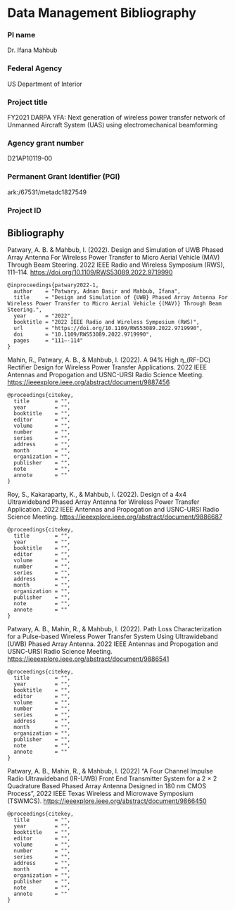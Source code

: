 # Data Management Bibliography

### PI name
Dr. Ifana Mahbub

### Federal Agency
US Department of Interior

### Project title
FY2021 DARPA YFA: Next generation of wireless power transfer network of Unmanned Aircraft System (UAS) using electromechanical beamforming

### Agency grant number
D21AP10119-00

### Permanent Grant Identifier (PGI)	
ark:/67531/metadc1827549

### Project ID

## Bibliography

Patwary, A. B. & Mahbub, I. (2022). Design and Simulation of UWB Phased Array Antenna For Wireless Power Transfer to Micro Aerial Vehicle (MAV) Through Beam Steering. 2022 IEEE Radio and Wireless Symposium (RWS), 111–114. https://doi.org/10.1109/RWS53089.2022.9719990

```
@inproceedings{patwary2022-1,
  author    = "Patwary, Adnan Basir and Mahbub, Ifana",
  title     = "Design and Simulation of {UWB} Phased Array Antenna For Wireless Power Transfer to Micro Aerial Vehicle {(MAV)} Through Beam Steering.",
  year      = "2022",
  booktitle = "2022 IEEE Radio and Wireless Symposium (RWS)", 
  url       = "https://doi.org/10.1109/RWS53089.2022.9719990",
  doi       = "10.1109/RWS53089.2022.9719990",
  pages     = "111–-114"
}
```

Mahin, R., Patwary, A. B., & Mahbub, I. (2022). A 94% High η_(RF-DC) Rectifier Design for Wireless Power Transfer Applications. 2022 IEEE Antennas and Propogation and USNC-URSI Radio Science Meeting. https://ieeexplore.ieee.org/abstract/document/9887456 

```
@proceedings{citekey,
  title        = "",
  year         = "",
  booktitle    = "",
  editor       = "",
  volume       = "",
  number       = "",
  series       = "",
  address      = "",
  month        = "",
  organization = "",
  publisher    = "",
  note         = "",
  annote       = ""
}
```

Roy, S., Kakaraparty, K., & Mahbub, I. (2022). Design of a 4x4 Ultrawideband Phased Array Antenna for Wireless Power Transfer Application. 2022 IEEE Antennas and Propogation and USNC-URSI Radio Science Meeting. https://ieeexplore.ieee.org/abstract/document/9886687 

```
@proceedings{citekey,
  title        = "",
  year         = "",
  booktitle    = "",
  editor       = "",
  volume       = "",
  number       = "",
  series       = "",
  address      = "",
  month        = "",
  organization = "",
  publisher    = "",
  note         = "",
  annote       = ""
}
```

Patwary, A. B., Mahin, R., & Mahbub, I. (2022). Path Loss Characterization for a Pulse-based Wireless Power Transfer System Using Ultrawideband (UWB) Phased Array Antenna. 2022 IEEE Antennas and Propogation and USNC-URSI Radio Science Meeting. https://ieeexplore.ieee.org/abstract/document/9886541 

```
@proceedings{citekey,
  title        = "",
  year         = "",
  booktitle    = "",
  editor       = "",
  volume       = "",
  number       = "",
  series       = "",
  address      = "",
  month        = "",
  organization = "",
  publisher    = "",
  note         = "",
  annote       = ""
}
```

Patwary, A. B., Mahin, R., & Mahbub, I. (2022) “A Four Channel Impulse Radio Ultrawideband (IR-UWB) Front End Transmitter System for a 2 × 2 Quadrature Based Phased Array Antenna Designed in 180 nm CMOS Process”, 2022 IEEE Texas Wireless and Microwave Symposium (TSWMCS). https://ieeexplore.ieee.org/abstract/document/9866450 

```
@proceedings{citekey,
  title        = "",
  year         = "",
  booktitle    = "",
  editor       = "",
  volume       = "",
  number       = "",
  series       = "",
  address      = "",
  month        = "",
  organization = "",
  publisher    = "",
  note         = "",
  annote       = ""
}
```
